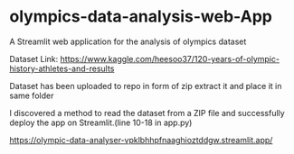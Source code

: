 # olympics-data-analysis-web-App
A Streamlit web application for the analysis of olympics dataset

Dataset Link: https://www.kaggle.com/heesoo37/120-years-of-olympic-history-athletes-and-results



Dataset has been uploaded to repo in form of zip extract it and place it in same folder




I discovered a method to read the dataset from a ZIP file and successfully deploy the app on Streamlit.(line 10-18 in app.py)


https://olympic-data-analyser-vpklbhhpfnaaghioztddgw.streamlit.app/
